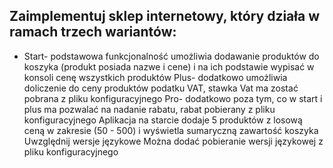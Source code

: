 ## Zaimplementuj sklep internetowy, który działa w ramach trzech wariantów:
 - Start- podstawowa funkcjonalność umożliwia dodawanie produktów do
koszyka (produkt posiada nazwe i cene) i na ich podstawie wypisać w 
konsoli cenę wszystkich produktów
Plus- dodatkowo umożliwia doliczenie do ceny produktów podatku VAT, 
stawka Vat ma zostać pobrana z pliku konfiguracyjnego
Pro- dodatkowo poza tym, co w start i plus ma pozwalać na nadanie rabatu,
rabat pobierany z pliku konfiguracyjnego
Aplikacja na starcie dodaje 5 produktów z losową ceną w zakresie
(50 - 500) i wyświetla sumaryczną zawartość koszyka
Uwzględnij wersje językowe
Można dodać pobieranie wersji językowej z pliku konfiguracyjnego